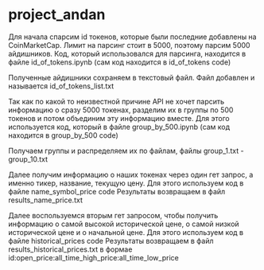 # project_andan

Для начала спарсим id токенов, которые были последние добавлены на CoinMarketCap. Лимит на парсинг стоит в 5000, поэтому парсим 5000 айдишников. Код, который использовался для парсинга, находится в файле id_of_tokens.ipynb (сам код находится в id_of_tokens code)

Полученные айдишники сохраняем в текстовый файл. Файл добавлен и называется id_of_tokens_list.txt

Так как по какой то неизвестной причине API не хочет парсить информацию о сразу 5000 токенах, разделим их в группы по 500 токенов и потом объединим эту информацию вместе. Для этого используется код, который в файле group_by_500.ipynb (сам код находится в group_by_500 code)

Получаем группы и распределяем их по файлам, файлы group_1.txt - group_10.txt

Далее получим информацию о наших токенах через один гет запрос, а именно тикер, название, текущую цену. Для этого используем код в файле name_symbol_price code
Результаты возвращаем в файл results_name_price.txt

Далее воспользуемся вторым гет запросом, чтобы получить информацию о самой высокой исторической цене, о самой низкой исторической цене и о начальной цене. Для этого используем код в файле historical_prices code
Результаты возвращаем в файл results_historical_prices.txt в формае id:open_price:all_time_high_price:all_time_low_price
